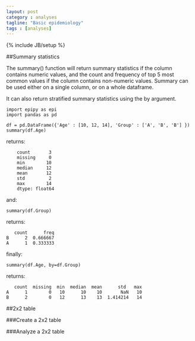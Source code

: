 ```yaml
---
layout: post
category : analyses
tagline: "Basic epidemiology"
tags : [analyses]
---
```

{% include JB/setup %}


##Summary statistics

The summary() function will return summary statistics if the column contains
numeric values, and the count and frequency of top 5 most common values if the column
contains non-numeric values. Summary can be used either on a single column, or on
a whole dataframe.

It can also return stratified summary statistics using the by argument.

    import epipy as epi
    import pandas as pd

    df = pd.DataFrame({'Age' : [10, 12, 14], 'Group' : ['A', 'B', 'B'] })
    summary(df.Age)

returns:

        count       3
        missing     0
        min        10
        median     12
        mean       12
        std         2
        max        14
        dtype: float64

and:

    summary(df.Group)

returns:

       count      freq
    B      2  0.666667
    A      1  0.333333

finally:

    summary(df.Age, by=df.Group)

returns:

       count  missing  min  median  mean      std   max
    A      1        0   10      10    10       NaN   10
    B      2        0   12      13    13  1.414214   14

              

##2x2 table

###Create a 2x2 table

###Analyze a 2x2 table

